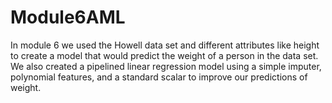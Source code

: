 # Module6AML
In module 6 we used the Howell data set and different attributes like height to create a model that would predict the weight of a person in the data set.  We also created a pipelined linear regression model using a simple imputer, polynomial features, and a standard scalar to improve our predictions of weight.   
